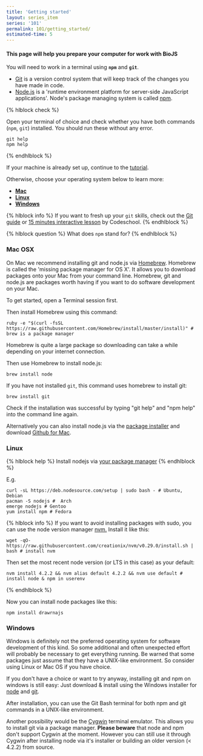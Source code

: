 ```yaml
---
title: 'Getting started'
layout: series_item
series: '101'
permalink: 101/getting_started/
estimated-time: 5
---
```


#### This page will help you prepare your computer for work with BioJS

You will need to work in a terminal using __`npm`__ and __`git`__. 
* [Git](https://github.com) is a version control system that will keep track of the changes you have made in code.
* [Node.js](http://nodejs.org) is a 'runtime environment platform for server-side JavaScript applications'. 
Node's package managing system is called [npm](https://www.npmjs.com).


{% hlblock check %}

Open your terminal of choice and check whether you have both commands (`npm`, `git`) installed. You should run these without
any error.

~~~
git help
npm help
~~~

{% endhlblock %}

If your machine is already set up, continue to the [tutorial]({{site.baseurl}}/101/modularity).

Otherwise, choose your operating system below to learn more: 

- [__Mac__](#mac)
- [__Linux__](#linux)
- [__Windows__](#windows)


{% hlblock info %}
If you want to fresh up your `git` skills, check out the [Git guide](https://rogerdudler.github.io/git-guide/) or [15 minutes interactive lesson](https://try.github.io/levels/1/challenges/1) by Codeschool.
{% endhlblock %}

{% hlblock question %}
What does `npm` stand for?
{% endhlblock %}

<a name="mac"></a>

### Mac OSX

On Mac we recommend installing git and node.js via [Homebrew](http://brew.sh). Homebrew is called the 'missing package manager for OS X'. 
It allows you to download packages onto your Mac from your command line.
Homebrew, git and node.js are packages worth having if you want to do software development on your Mac.
  
To get started, open a Terminal session first.

Then install Homebrew using this command:

~~~
ruby -e "$(curl -fsSL https://raw.githubusercontent.com/Homebrew/install/master/install)" # brew is a package manager
~~~

Homebrew is quite a large package so downloading can take a while depending on your internet connection.

Then use Homebrew to install node.js:

~~~
brew install node
~~~

If you have not installed `git`, this command uses homebrew to install git:

~~~
brew install git
~~~

Check if the installation was successful by typing "git help" and "npm help" into the command line again.

Alternatively you can also install node.js via the [package installer](http://nodejs.org/download/) and  download [Github for Mac](https://mac.github.com/).


<a name="linux"></a>

### Linux

{% hlblock help %}
Install nodejs via [your package manager](https://github.com/joyent/node/wiki/installing-node.js-via-package-manager)
{% endhlblock %}

E.g.

~~~
curl -sL https://deb.nodesource.com/setup | sudo bash - # Ubuntu, Debian
pacman -S nodejs #  Arch
emerge nodejs # Gentoo
yum install npm # Fedora
~~~


{% hlblock info %}
If you want to avoid installing packages with sudo, you can use the node version manager [nvm.](https://github.com/creationix/nvm)
Install it like this:

~~~
wget -qO- https://raw.githubusercontent.com/creationix/nvm/v0.29.0/install.sh | bash # install nvm
~~~

Then set the most recent node version (or LTS in this case) as your default:

~~~
nvm install 4.2.2 && nvm alias default 4.2.2 && nvm use default # install node & npm in userenv
~~~

{% endhlblock %}

Now you can install node packages like this:

~~~
npm install drawrnajs
~~~

<a name="windows"></a>

### Windows

Windows is definitely not the preferred operating system for software development of this kind. So some additional 
and often unexpected effort will probably be necessary to get everything running. 
Be warned that some packages just assume that they have a UNIX-like environment. So consider using Linux or Mac OS if you have choice.

If you don't have a choice or want to try anyway, installing git and npm on windows is still easy:
Just download & install using the Windows installer for [node](http://nodejs.org/download/) and [git](https://git-scm.com/).

After installation, you can use the Git Bash terminal for both npm and git commands in a UNIX-like environment. 

Another possibility would be the [Cygwin](http://www.mcclean-cooper.com/valentino/cygwin_install/) terminal emulator. 
This allows you to install git via a package manager. **Please beware** that node and npm don't support Cygwin at the moment.
However you can still use it through Cygwin after installing node via it's installer or building an older version (< 4.2.2) from source.  